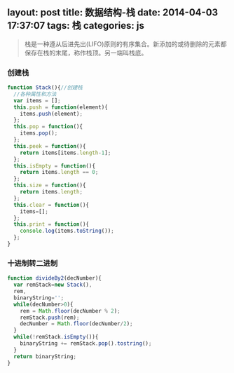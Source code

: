 layout: post
title: 数据结构-栈
date: 2014-04-03 17:37:07
tags: 栈
categories: js
---
> 栈是一种遵从后进先出(LIFO)原则的有序集合。新添加的或待删除的元素都保存在栈的末尾，称作栈顶。另一端叫栈底。

<!-- more -->

### 创建栈

```javascript
function Stack(){//创建栈
  //各种属性和方法
  var items = [];
  this.push = function(element){
  	items.push(element);
  };
  this.pop = function(){
  	items.pop();
  };
  this.peek = function(){
  	return items[items.length-1];
  };
  this.isEmpty = function(){
  	return items.length == 0;
  };
  this.size = function(){
  	return items.length;
  };
  this.clear = function(){
  	items=[];
  };
  this.print = function(){
  	console.log(items.toString());
  };
}
```
### 十进制转二进制
```javascript
function divideBy2(decNumber){
  var remStack=new Stack(),
  rem,
  binaryString='';
  while(decNumber>0){
    rem = Math.floor(decNumber % 2);
    remStack.push(rem);
    decNumber = Math.floor(decNumber/2);
  }
  while(!remStack.isEmpty()){
    binaryString += remStack.pop().tostring();
  }
  return binaryString;
}
```